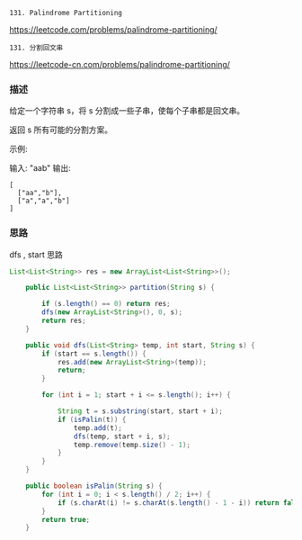 `131. Palindrome Partitioning`

<https://leetcode.com/problems/palindrome-partitioning/>

`131. 分割回文串`

<https://leetcode-cn.com/problems/palindrome-partitioning/>


### 描述
给定一个字符串 s，将 s 分割成一些子串，使每个子串都是回文串。

返回 s 所有可能的分割方案。

示例:

输入: "aab"
输出:
````
[
  ["aa","b"],
  ["a","a","b"]
]
````

### 思路

dfs , start 思路

```java
List<List<String>> res = new ArrayList<List<String>>();

    public List<List<String>> partition(String s) {

        if (s.length() == 0) return res;
        dfs(new ArrayList<String>(), 0, s);
        return res;
    }

    public void dfs(List<String> temp, int start, String s) {
        if (start == s.length()) {
            res.add(new ArrayList<String>(temp));
            return;
        }

        for (int i = 1; start + i <= s.length(); i++) {

            String t = s.substring(start, start + i);
            if (isPalin(t)) {
                temp.add(t);
                dfs(temp, start + i, s);
                temp.remove(temp.size() - 1);
            }
        }
    }

    public boolean isPalin(String s) {
        for (int i = 0; i < s.length() / 2; i++) {
            if (s.charAt(i) != s.charAt(s.length() - 1 - i)) return false;
        }
        return true;
    }
```
